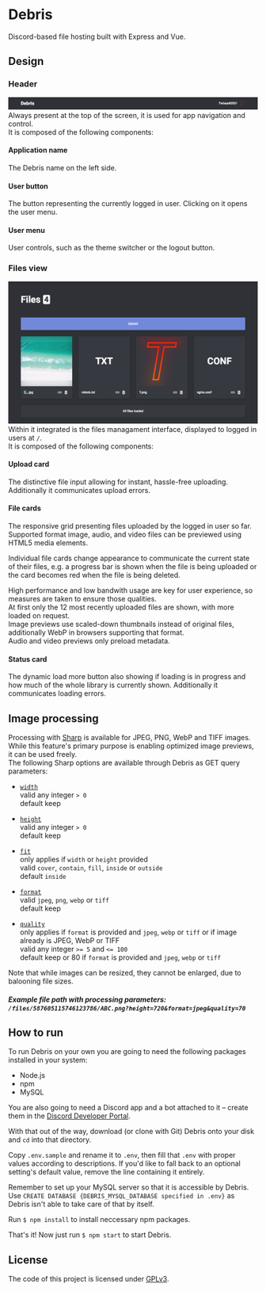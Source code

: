 # Debris

Discord-based file hosting built with Express and Vue.

## Design

### Header
<img src="README_HEADER.png?"></img>
Always present at the top of the screen, it is used for app navigation and control.  
It is composed of the following components:

#### Application name
The Debris name on the left side.

#### User button
The button representing the currently logged in user. Clicking on it opens the user menu.

#### User menu
User controls, such as the theme switcher or the logout button.

### Files view
<img src="README_FILES_VIEW.png"></img>
Within it integrated is the files managament interface, displayed to logged in users at `/`.  
It is composed of the following components:

#### Upload card
The distinctive file input allowing for instant, hassle-free uploading. Additionally it communicates upload errors.

#### File cards
The responsive grid presenting files uploaded by the logged in user so far.  
Supported format image, audio, and video files can be previewed using HTML5 media elements.  

Individual file cards change appearance to communicate the current state of their files, e.g. a progress bar is shown when the file is being uploaded or the card becomes red when the file is being deleted.

High performance and low bandwith usage are key for user experience, so measures are taken to ensure those qualities.  
At first only the 12 most recently uploaded files are shown, with more loaded on request.  
Image previews use scaled-down thumbnails instead of original files, additionally WebP in browsers supporting that format.  
Audio and video previews only preload metadata.  

#### Status card
The dynamic load more button also showing if loading is in progress and how much of the whole library is currently shown. Additionally it communicates loading errors.

## Image processing

Processing with [Sharp](https://www.npmjs.com/package/sharp) is available for JPEG, PNG, WebP and TIFF images.  
While this feature's primary purpose is enabling optimized image previews, it can be used freely.  
The following Sharp options are available through Debris as GET query parameters:  

* [`width`](http://sharp.pixelplumbing.com/en/stable/api-resize/#resize)  
  valid any integer `> 0`  
  default keep  

* [`height`](http://sharp.pixelplumbing.com/en/stable/api-resize/#resize)  
  valid any integer `> 0`  
  default keep  

* [`fit`](http://sharp.pixelplumbing.com/en/stable/api-resize/#resize)  
  only applies if `width` or `height` provided  
  valid `cover`, `contain`, `fill`, `inside` or `outside`  
  default `inside`  

* [`format`](http://sharp.pixelplumbing.com/en/stable/api-output/#jpeg)  
  valid `jpeg`, `png`, `webp` or `tiff`  
  default keep  

* [`quality`](http://sharp.pixelplumbing.com/en/stable/api-output/#jpeg)  
  only applies if `format` is provided and `jpeg`, `webp` or `tiff` or if image already is JPEG, WebP or TIFF  
  valid any integer `>= 5` and `<= 100`  
  default keep or 80 if `format` is provided and `jpeg`, `webp` or `tiff`  

Note that while images can be resized, they cannot be enlarged, due to balooning file sizes.  

##### Example file path with processing parameters: `/files/587605115746123786/ABC.png?height=720&format=jpeg&quality=70`  

## How to run

To run Debris on your own you are going to need the following packages installed in your system:

* Node.js
* npm
* MySQL

You are also going to need a Discord app and a bot attached to it – create them in the [Discord Developer Portal](https://discordapp.com/developers/applications/).

With that out of the way, download (or clone with Git) Debris onto your disk and `cd` into that directory.

Copy `.env.sample` and rename it to `.env`, then fill that `.env` with proper values according to descriptions. If you'd like to fall back to an optional setting's default value, remove the line containing it entirely.

Remember to set up your MySQL server so that it is accessible by Debris. Use `CREATE DATABASE {DEBRIS_MYSQL_DATABASE specified in .env}` as Debris isn't able to take care of that by itself.

Run `$ npm install` to install neccessary npm packages.

That's it! Now just run `$ npm start` to start Debris.

## License

The code of this project is licensed under [GPLv3](LICENSE).
